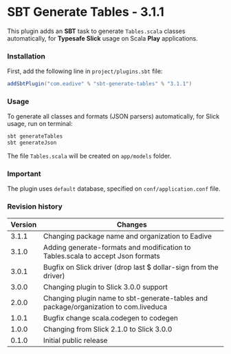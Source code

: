 SBT Generate Tables - 3.1.1
==============================

This plugin adds an **SBT** task to generate ```Tables.scala``` classes automatically, for **Typesafe Slick** usage on Scala **Play** applications.

### Installation

First, add the following line in ```project/plugins.sbt``` file:

```scala
addSbtPlugin("com.eadive" % "sbt-generate-tables" % "3.1.1")
```

### Usage

To generate all classes and formats (JSON parsers) automatically, for Slick usage, run on terminal:

```scala
sbt generateTables
sbt generateJson
```

The file ```Tables.scala``` will be created on ```app/models``` folder.

### Important

The plugin uses ```default``` database, specified on ```conf/application.conf``` file.

### Revision history

Version | Changes
--------|--------
3.1.1 | Changing package name and organization to Eadive
3.1.0 | Adding generate-formats and modification to Tables.scala to accept Json formats
3.0.1 | Bugfix on Slick driver (drop last $ dollar-sign from the driver)
3.0.0 | Changing plugin to Slick 3.0.0 support
2.0.0 | Changing plugin name to sbt-generate-tables and package/organization to com.liveduca
1.0.1 | Bugfix change scala.codegen to codegen
1.0.0 | Changing from Slick 2.1.0 to Slick 3.0.0
0.1.0 | Initial public release